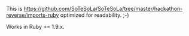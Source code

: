 This is https://github.com/SoTeSoLa/SoTeSoLa/tree/master/hackathon-reverse/imports-ruby optimized for readability. ;-)

Works in Ruby >= 1.9.x.
